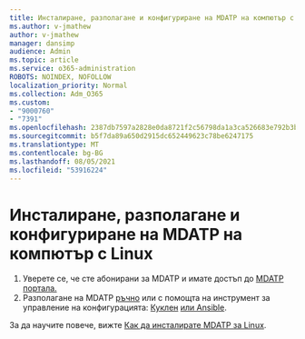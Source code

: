 ```yaml
---
title: Инсталиране, разполагане и конфигуриране на MDATP на компютър с Linux
ms.author: v-jmathew
author: v-jmathew
manager: dansimp
audience: Admin
ms.topic: article
ms.service: o365-administration
ROBOTS: NOINDEX, NOFOLLOW
localization_priority: Normal
ms.collection: Adm_O365
ms.custom:
- "9000760"
- "7391"
ms.openlocfilehash: 2387db7597a2828e0da8721f2c56798da1a3ca526683e792b3b5828a05139df7
ms.sourcegitcommit: b5f7da89a650d2915dc652449623c78be6247175
ms.translationtype: MT
ms.contentlocale: bg-BG
ms.lasthandoff: 08/05/2021
ms.locfileid: "53916224"
---
```

# <a name="install-deploy-and-configure-mdatp-on-a-linux-machine"></a>Инсталиране, разполагане и конфигуриране на MDATP на компютър с Linux

1. Уверете се, че сте абонирани за MDATP и имате достъп до [MDATP портала.](https://go.microsoft.com/fwlink/?linkid=2144512)
2. Разполагане на MDATP [ръчно](https://go.microsoft.com/fwlink/?linkid=2144809) или с помощта на инструмент за управление на конфигурацията: [Куклен](https://go.microsoft.com/fwlink/?linkid=2144715) [или Ansible](https://go.microsoft.com/fwlink/?linkid=2144716).

За да научите повече, вижте [Как да инсталирате MDATP за Linux](https://go.microsoft.com/fwlink/?linkid=2144717).
